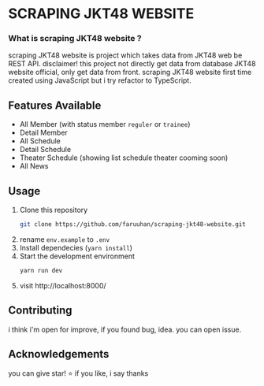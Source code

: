 # SCRAPING JKT48 WEBSITE

### What is scraping JKT48 website ?

scraping JKT48 website is project which takes data from JKT48 web be REST API. disclaimer! this project not directly get data from database JKT48 website official, only get data from front. scraping JKT48 website first time created using JavaScript but i try refactor to TypeScript.

## Features Available

- All Member (with status member `reguler` or `trainee`)
- Detail Member
- All Schedule
- Detail Schedule
- Theater Schedule (showing list schedule theater cooming soon)
- All News

## Usage

1. Clone this repository
   ```bash
   git clone https://github.com/faruuhan/scraping-jkt48-website.git
   ```
2. rename `env.example` to `.env`
3. Install dependecies (`yarn install`)
4. Start the development environment
   ```bash
   yarn run dev
   ```
5. visit http://localhost:8000/

## Contributing

i think i'm open for improve, if you found bug, idea. you can open issue.

## Acknowledgements

you can give star! ⭐ if you like, i say thanks
